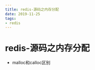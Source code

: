 ```yaml
--- 
title: redis-源码之内存分配 
date: 2019-11-25
tags: 
- redis 
---
```

# redis-源码之内存分配

* malloc和calloc区别


